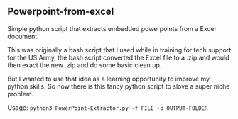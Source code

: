 ## Powerpoint-from-excel

Simple python script that extracts embedded powerpoints from a Excel document.

This was originally a bash script that I used while in training for tech support for the US Army, the bash script converted the Excel file to a .zip and would then exact the new .zip and do some basic clean up.

But I wanted to use that idea as a learning opportunity to improve my python skills. So now there is this fancy python script to slove a super niche problem.

Usage: `python3 PowerPoint-Extractor.py -f FILE -o OUTPUT-FOLDER`
